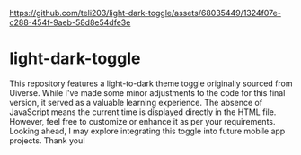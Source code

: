 https://github.com/teli203/light-dark-toggle/assets/68035449/1324f07e-c288-454f-9aeb-58d8e54dfe3e

# light-dark-toggle

This repository features a light-to-dark theme toggle originally sourced from Uiverse. While I've made some minor adjustments to the code for this final version, it served as a valuable learning experience. The absence of JavaScript means the current time is displayed directly in the HTML file. However, feel free to customize or enhance it as per your requirements. Looking ahead, I may explore integrating this toggle into future mobile app projects. Thank you!
